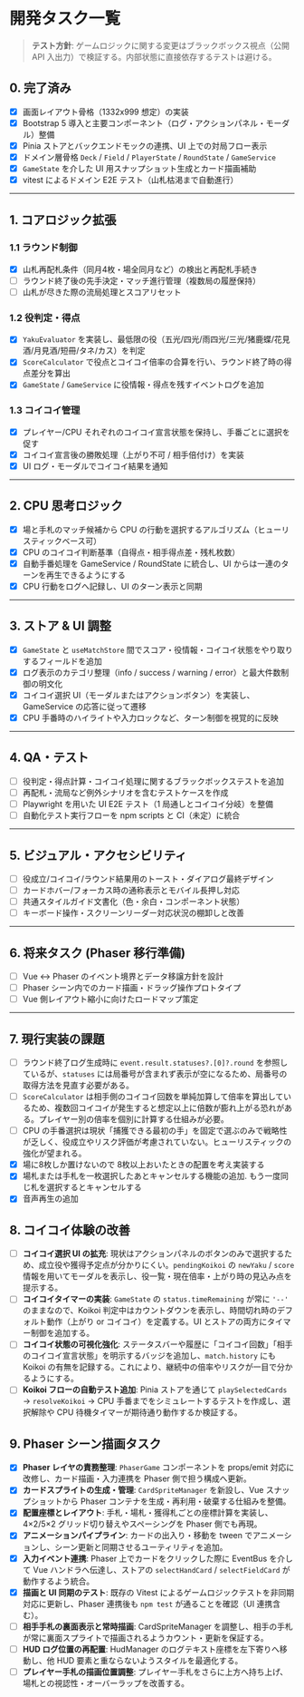 # 開発タスク一覧

> **テスト方針**: ゲームロジックに関する変更はブラックボックス視点（公開 API 入出力）で検証する。内部状態に直接依存するテストは避ける。

## 0. 完了済み
- [x] 画面レイアウト骨格（1332x999 想定）の実装
- [x] Bootstrap 5 導入と主要コンポーネント（ログ・アクションパネル・モーダル）整備
- [x] Pinia ストアとバックエンドモックの連携、UI 上での対局フロー表示
- [x] ドメイン層骨格 `Deck` / `Field` / `PlayerState` / `RoundState` / `GameService`
- [x] `GameState` を介した UI 用スナップショット生成とカード描画補助
- [x] vitest によるドメイン E2E テスト（山札枯渇まで自動進行）

---

## 1. コアロジック拡張
### 1.1 ラウンド制御
- [x] 山札再配札条件（同月4枚・場全同月など）の検出と再配札手続き
- [ ] ラウンド終了後の先手決定・マッチ進行管理（複数局の履歴保持）
- [ ] 山札が尽きた際の流局処理とスコアリセット

### 1.2 役判定・得点
- [x] `YakuEvaluator` を実装し、最低限の役（五光/四光/雨四光/三光/猪鹿蝶/花見酒/月見酒/短冊/タネ/カス）を判定
- [x] `ScoreCalculator` で役点とコイコイ倍率の合算を行い、ラウンド終了時の得点差分を算出
- [x] `GameState` / `GameService` に役情報・得点を残すイベントログを追加

### 1.3 コイコイ管理
- [x] プレイヤー/CPU それぞれのコイコイ宣言状態を保持し、手番ごとに選択を促す
- [x] コイコイ宣言後の勝敗処理（上がり不可 / 相手倍付け）を実装
- [x] UI ログ・モーダルでコイコイ結果を通知

---

## 2. CPU 思考ロジック
- [x] 場と手札のマッチ候補から CPU の行動を選択するアルゴリズム（ヒューリスティックベース可）
- [x] CPU のコイコイ判断基準（自得点・相手得点差・残札枚数）
- [x] 自動手番処理を GameService / RoundState に統合し、UI からは一連のターンを再生できるようにする
- [x] CPU 行動をログへ記録し、UI のターン表示と同期

---

## 3. ストア & UI 調整
- [x] `GameState` と `useMatchStore` 間でスコア・役情報・コイコイ状態をやり取りするフィールドを追加
- [x] ログ表示のカテゴリ整理（info / success / warning / error）と最大件数制御の明文化
- [x] コイコイ選択 UI（モーダルまたはアクションボタン）を実装し、GameService の応答に従って遷移
- [x] CPU 手番時のハイライトや入力ロックなど、ターン制御を視覚的に反映

---

## 4. QA・テスト
- [ ] 役判定・得点計算・コイコイ処理に関するブラックボックステストを追加
- [ ] 再配札・流局など例外シナリオを含むテストケースを作成
- [ ] Playwright を用いた UI E2E テスト（1 局通しとコイコイ分岐）を整備
- [ ] 自動化テスト実行フローを npm scripts と CI（未定）に統合

---

## 5. ビジュアル・アクセシビリティ
- [ ] 役成立/コイコイ/ラウンド結果用のトースト・ダイアログ最終デザイン
- [ ] カードホバー/フォーカス時の通称表示とモバイル長押し対応
- [ ] 共通スタイルガイド文書化（色・余白・コンポーネント状態）
- [ ] キーボード操作・スクリーンリーダー対応状況の棚卸しと改善

---

## 6. 将来タスク (Phaser 移行準備)
- [ ] Vue ↔︎ Phaser のイベント境界とデータ移譲方針を設計
- [ ] Phaser シーン内でのカード描画・ドラッグ操作プロトタイプ
- [ ] Vue 側レイアウト縮小に向けたロードマップ策定

---

## 7. 現行実装の課題
- [ ] ラウンド終了ログ生成時に `event.result.statuses?.[0]?.round` を参照しているが、`statuses` には局番号が含まれず表示が空になるため、局番号の取得方法を見直す必要がある。
- [ ] `ScoreCalculator` は相手側のコイコイ回数を単純加算して倍率を算出しているため、複数回コイコイが発生すると想定以上に倍数が膨れ上がる恐れがある。プレイヤー別の倍率を個別に計算する仕組みが必要。
- [ ] CPU の手番選択は現状「捕獲できる最初の手」を固定で選ぶのみで戦略性が乏しく、役成立やリスク評価が考慮されていない。ヒューリスティックの強化が望まれる。
- [x] 場に8枚しか置けないので 8枚以上おいたときの配置を考え実装する
- [x] 場札または手札を一枚選択したあとキャンセルする機能の追加. もう一度同じ札を選択するとキャンセルする
- [x] 音声再生の追加

## 8. コイコイ体験の改善
- [ ] **コイコイ選択 UI の拡充**: 現状はアクションパネルのボタンのみで選択するため、成立役や獲得予定点が分かりにくい。`pendingKoikoi` の `newYaku` / `score` 情報を用いてモーダルを表示し、役一覧・現在倍率・上がり時の見込み点を提示する。
- [ ] **コイコイタイマーの実装**: `GameState` の `status.timeRemaining` が常に `'--'` のままなので、Koikoi 判定中はカウントダウンを表示し、時間切れ時のデフォルト動作（上がり or コイコイ）を定義する。UI とストアの両方にタイマー制御を追加する。
- [ ] **コイコイ状態の可視化強化**: ステータスバーや履歴に「コイコイ回数」「相手のコイコイ宣言状態」を明示するバッジを追加し、`match.history` にも Koikoi の有無を記録する。これにより、継続中の倍率やリスクが一目で分かるようにする。
- [ ] **Koikoi フローの自動テスト追加**: Pinia ストアを通じて `playSelectedCards` → `resolveKoikoi` → CPU 手番までをシミュレートするテストを作成し、選択解除や CPU 待機タイマーが期待通り動作するか検証する。

## 9. Phaser シーン描画タスク
- [x] **Phaser レイヤの責務整理**: `PhaserGame` コンポーネントを props/emit 対応に改修し、カード描画・入力連携を Phaser 側で担う構成へ更新。
- [x] **カードスプライトの生成・管理**: `CardSpriteManager` を新設し、Vue スナップショットから Phaser コンテナを生成・再利用・破棄する仕組みを整備。
- [x] **配置座標とレイアウト**: 手札・場札・獲得札ごとの座標計算を実装し、4×2/5×2 グリッド切り替えやスペーシングを Phaser 側でも再現。
- [x] **アニメーションパイプライン**: カードの出入り・移動を tween でアニメーションし、シーン更新と同期させるユーティリティを追加。
- [x] **入力イベント連携**: Phaser 上でカードをクリックした際に EventBus を介して Vue ハンドラへ伝達し、ストアの `selectHandCard` / `selectFieldCard` が動作するよう統合。
- [x] **描画と UI 同期のテスト**: 既存の Vitest によるゲームロジックテストを非同期対応に更新し、Phaser 連携後も `npm test` が通ることを確認（UI 連携含む）。
- [ ] **相手手札の裏面表示と常時描画**: CardSpriteManager を調整し、相手の手札が常に裏面スプライトで描画されるようカウント・更新を保証する。
- [ ] **HUD ログ位置の再配置**: HudManager のログテキスト座標を左下寄りへ移動し、他 HUD 要素と重ならないようスタイルを最適化する。
- [ ] **プレイヤー手札の描画位置調整**: プレイヤー手札をさらに上方へ持ち上げ、場札との視認性・オーバーラップを改善する。

